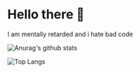 # Hello there :wave:
I am mentally retarded and i hate bad code

![Anurag's github stats](https://github-readme-stats.vercel.app/api?username=Blastyyyyy&theme=tokyonight)

![Top Langs](https://github-readme-stats.vercel.app/api/top-langs/?username=Blastyyyyy&layout=compact&theme=tokyonight)

